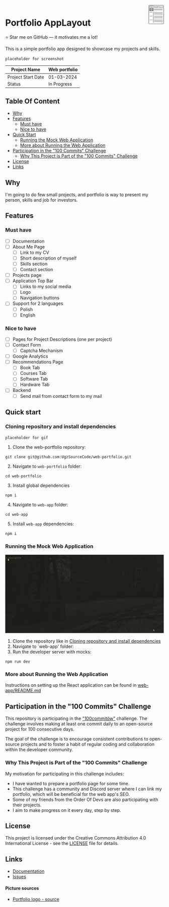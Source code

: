 <img src="assets/portfolio-2903909_640.png" alt="web-portfolio logo" title="portfolio-logo" align="right" height="60" />

# Portfolio AppLayout
⭐ Star me on GitHub — it motivates me a lot!

This is a simple portfolio app designed to showcase my projects and skills.

`placeholder for screenshot`

| Project Name                                 | Web portfolio |
|----------------------------------------------|---------------|
| Project Start Date                           | 01-03-2024    |
| Status                                       | In Progress   |

## Table Of Content
- [Why](#why)
- [Features](#features)
  - [Must have](#must-have)
  - [Nice to have](#nice-to-have)
- [Quick Start](#quick-start)
  - [Running the Mock Web Application](#running-the-mock-web-application)
  - [More about Running the Web Application](#more-about-running-the-web-application)
- [Participation in the "100 Commits" Challenge](#participation-in-the-100-commits-challenge)
  - [Why This Project is Part of the "100 Commits" Challenge](#why-this-project-is-part-of-the-100-commits-challenge)
- [License](#license)
- [Links](#links)

## Why
I'm going to do few small projects, and portfolio is way to present my person, skills and job for investors.

## Features
### Must have
- [ ] Documentation
- [ ] About Me Page
  - [ ] Link to my CV
  - [ ] Short description of myself
  - [ ] Skills section
  - [ ] Contact section
- [ ] Projects page
- [ ] Application Top Bar
  - [ ] Links to my social media
  - [ ] Logo
  - [ ] Navigation buttons
- [ ] Support for 2 languages
  - [ ] Polish
  - [ ] English
### Nice to have
- [ ] Pages for Project Descriptions (one per project)
- [ ] Contact Form
  - [ ] Captcha Mechanism
- [ ] Google Analytics
- [ ] Recommendations Page
  - [ ] Book Tab
  - [ ] Courses Tab
  - [ ] Software Tab
  - [ ] Hardware Tab
- [ ] Backend
  - [ ] Send mail from contact form to my mail

## Quick start
### Cloning repository and install dependencies

`placeholder for gif`

1. Clone the web-portfolio repository:
```shell
git clone git@github.com:UgzSourceCode/web-portfolio.git
```
2. Navigate to `web-portfolio` folder:
```shell
cd web-portfolio
```
3. Install global dependencies
```shell
npm i
```
4. Navigate to `web-app` folder:
```shell
cd web-app
```
5. Install `web-app` dependencies:
```shell
npm i
```

### Running the Mock Web Application

![run-dev.gif](assets%2Frun-dev.gif)

1. Clone the repository like in [Cloning repository and install dependencies](#cloning-repository-and-install-dependencies)
2. Navigate to `web-app' folder:
3. Run the developer server with mocks:
```
npm run dev
```

### More about Running the Web Application
Instructions on setting up the React application can be found in [web-app/README.md](web-app/README.md)

## Participation in the "100 Commits" Challenge
This repository is participating in the ["100commitów"](https://100commitow.pl/) challenge. The challenge involves making at least one commit daily to an open-source project for 100 consecutive days.

The goal of the challenge is to encourage consistent contributions to open-source projects and to foster a habit of regular coding and collaboration within the developer community.

### Why This Project is Part of the "100 Commits" Challenge
My motivation for participating in this challenge includes:
- I have wanted to prepare a portfolio page for some time.
- This challenge has a community and Discord server where I can link my portfolio, which will be beneficial for the web app's SEO.
- Some of my friends from the Order Of Devs are also participating with their projects.
- I aim to make progress on it every day, step by step.

## License

This project is licensed under the Creative Commons Attribution 4.0 International License - see the [LICENSE](LICENSE) file for details.


## Links
- [Documentation](docs/README.md)
- [Issues](https://github.com/UgzSourceCode/web-portfolio/issues)

#### Picture sources
- [Portfolio logo - source](https://pixabay.com/pl/vectors/portfolio-cv-biznes-stanowisko-2903909/)
